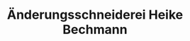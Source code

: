---
title: "Änderungsschneiderei Heike Bechmann"
url: /ilmenau/aenderungsschneiderei-heike-bechmann/
shop: Schneiderei
---